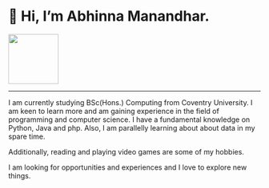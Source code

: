 <h1> 👋 Hi, I’m Abhinna Manandhar. </h1>
<img src = "https://media4.giphy.com/media/ASd0Ukj0y3qMM/giphy.gif?cid=ecf05e47ockgixy8c67al85zgzkuuxibnfwlcthfnlaldm3m&rid=giphy.gif&ct=g" | width=100>
<hr>
I am currently studying BSc(Hons.) Computing from Coventry University.
I am keen to learn more and am gaining experience in the field of programming and computer science.
I have a fundamental knowledge on Python, Java and php.
Also, I am parallelly learning about about data in my spare time.

Additionally, reading and playing video games are some of my hobbies.

I am looking for opportunities and experiences and I love to explore new things.
